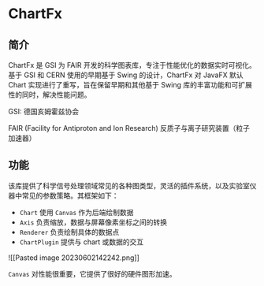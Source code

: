 # ChartFx

## 简介

ChartFx 是 GSI 为 FAIR 开发的科学图表库，专注于性能优化的数据实时可视化。基于 GSI 和 CERN 使用的早期基于 Swing 的设计，ChartFx 对 JavaFX 默认 Chart 实现进行了重写，旨在保留早期和其他基于 Swing 库的丰富功能和可扩展性的同时，解决性能问题。

GSI: 德国亥姆霍兹协会

FAIR (Facility for Antiproton and Ion Research) 反质子与离子研究装置（粒子加速器）

## 功能

该库提供了科学信号处理领域常见的各种图类型，灵活的插件系统，以及实验室仪器中常见的参数策略。其框架如下：

- `Chart` 使用 `Canvas` 作为后端绘制数据
- `Axis` 负责缩放，数据与屏幕像素坐标之间的转换
- `Renderer` 负责绘制具体的数据点
- `ChartPlugin` 提供与 chart 或数据的交互

![[Pasted image 20230602142242.png]]

`Canvas` 对性能很重要，它提供了很好的硬件图形加速。
